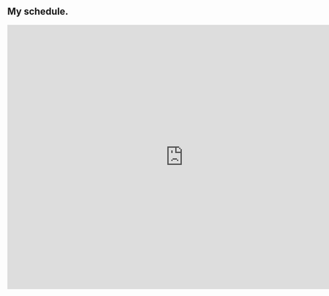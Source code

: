 ## My schedule.

<iframe src="https://calendar.google.com/calendar/embed?src=ayoung.t.kim%40gmail.com&ctz=Asia%2FSeoul" style="border: 0" width="800" height="600" frameborder="0" scrolling="no"></iframe>
